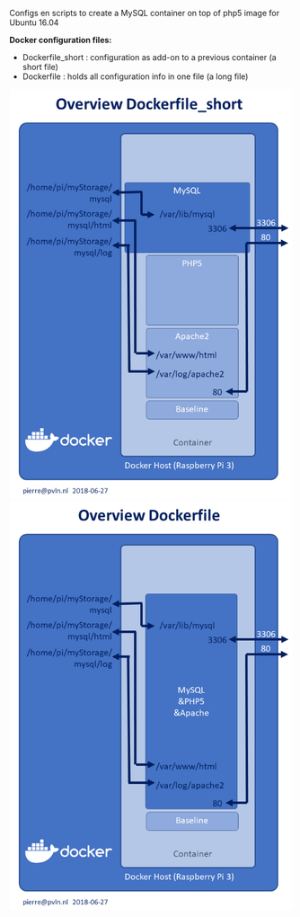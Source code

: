 Configs en scripts to create a MySQL container on top of php5 image for Ubuntu 16.04

__Docker configuration files:__
* Dockerfile_short : configuration as add-on to a previous container (a short file)
* Dockerfile       : holds all configuration info in one file (a long file)

![overview](./media/Dockerfile_short.png)
![overview](./media/Dockerfile.png)
